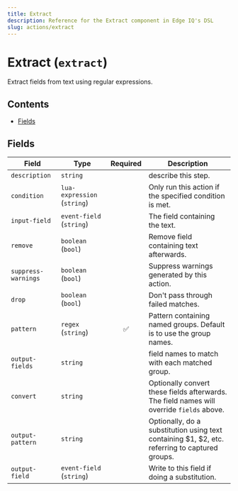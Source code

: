 ```yaml
---
title: Extract
description: Reference for the Extract component in Edge IQ's DSL
slug: actions/extract
---
```


# Extract (`extract`)

Extract fields from text using regular expressions.


## Contents

- [Fields](#fields)




## Fields


| Field | Type | Required | Description |
|---|---|:---:|---|
| `description` | `string` |  | describe this step. |
| `condition` | `lua-expression` (`string`) |  | Only run this action if the specified condition is met. |
| `input-field` | `event-field` (`string`) |  | The field containing the text. |
| `remove` | `boolean` (`bool`) |  | Remove field containing text afterwards. |
| `suppress-warnings` | `boolean` (`bool`) |  | Suppress warnings generated by this action. |
| `drop` | `boolean` (`bool`) |  | Don't pass through failed matches. |
| `pattern` | `regex` (`string`) | ✅ | Pattern containing named groups. Default is to use the group names. |
| `output-fields` | `string` |  | field names to match with each matched group. |
| `convert` | `string` |  | Optionally convert these fields afterwards. The field names will override `fields` above. |
| `output-pattern` | `string` |  | Optionally, do a substitution using text containing $1, $2, etc. referring to captured groups. |
| `output-field` | `event-field` (`string`) |  | Write to this field if doing a substitution. |







